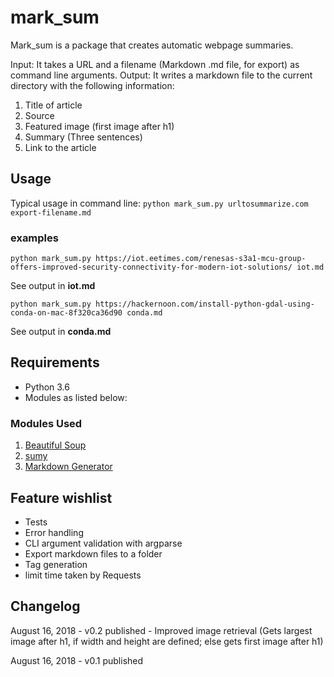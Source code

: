 # mark_sum
Mark_sum is a package that creates automatic webpage summaries.

Input: It takes a URL and a filename (Markdown .md file, for export) as command line arguments.
Output: It writes a markdown file to the current directory with the following information:

1. Title of article
2. Source
3. Featured image (first image after h1)
4. Summary (Three sentences)
5. Link to the article

## Usage

Typical usage in command line:
`python mark_sum.py urltosummarize.com export-filename.md`

### examples
`python mark_sum.py https://iot.eetimes.com/renesas-s3a1-mcu-group-offers-improved-security-connectivity-for-modern-iot-solutions/ iot.md`

See output in __iot.md__

`python mark_sum.py https://hackernoon.com/install-python-gdal-using-conda-on-mac-8f320ca36d90 conda.md`

See output in __conda.md__

## Requirements
* Python 3.6
* Modules as listed below:

### Modules Used
1. [Beautiful Soup](https://www.crummy.com/software/BeautifulSoup/bs4/doc/)
2. [sumy](https://github.com/miso-belica/sumy)
3. [Markdown Generator](https://github.com/cmccandless/markdown-generator)

## Feature wishlist
* Tests
* Error handling
* CLI argument validation with argparse
* Export markdown files to a folder
* Tag generation
* limit time taken by Requests


## Changelog
August 16, 2018 - v0.2 published - Improved image retrieval (Gets largest image after h1, if width and height are defined; else gets first image after h1)

August 16, 2018 - v0.1 published




